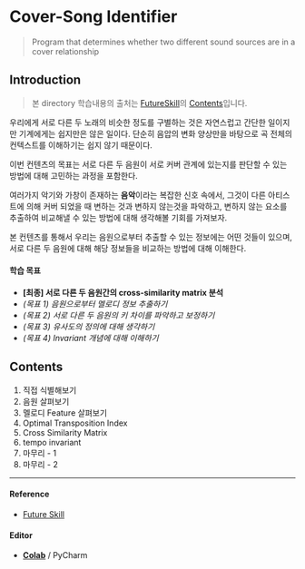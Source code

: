 # Cover-Song Identifier
> Program that determines whether two different sound sources are in a cover relationship



## Introduction

> 본 directory 학습내용의 출처는 [FutureSkill](https://futureskill.io/)의 [Contents](https://futureskill.io/content/02a953a4-e401-4539-b518-f0a7bd7d67c6)입니다.



우리에게 서로 다른 두 노래의 비슷한 정도를 구별하는 것은 자연스럽고 간단한 일이지만 기계에게는 쉽지만은 않은 일이다. 단순히 음압의 변화 양상만을 바탕으로 곡 전체의 컨텍스트를 이해하기는 쉽지 않기 때문이다.

이번 컨텐츠의 목표는 서로 다른 두 음원이 서로 커버 관계에 있는지를 판단할 수 있는 방법에 대해 고민하는 과정을 포함한다.

여러가지 악기와 가창이 존재하는 **음악**이라는 복잡한 신호 속에서, 그것이 다른 아티스트에 의해 커버 되었을 때 변하는 것과 변하지 않는것을 파악하고, 변하지 않는 요소를 추출하여 비교해낼 수 있는 방법에 대해 생각해볼 기회를 가져보자.

본 컨텐츠를 통해서 우리는 음원으로부터 추출할 수 있는 정보에는 어떤 것들이 있으며, 서로 다른 두 음원에 대해 해당 정보들을 비교하는 방법에 대해 이해한다.



#### 학습 목표

- **[최종] 서로 다른 두 음원간의 cross-similarity matrix 분석**
- *(목표 1) 음원으로부터 멜로디 정보 추출하기*
- *(목표 2) 서로 다른 두 음원의 키 차이를 파악하고 보정하기*
- *(목표 3) 유사도의 정의에 대해 생각하기*
- *(목표 4) Invariant 개념에 대해 이해하기*



## Contents



1. 직접 식별해보기
2. 음원 살펴보기
3. 멜로디 Feature 살펴보기
4. Optimal Transposition Index
5. Cross Similarity Matrix
6. tempo invariant
7. 마무리 - 1
8. 마무리 - 2



------

#### Reference

- [Future Skill](https://futureskill.io/)

#### Editor

- [**Colab**](https://colab.research.google.com/) / PyCharm
